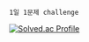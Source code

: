 <p>
  <code>1일 1문제 challenge</code>
</p>

[![Solved.ac Profile](http://mazassumnida.wtf/api/mini/generate_badge?boj=sunskyhyun)](https://solved.ac/sunskyhyun/)

